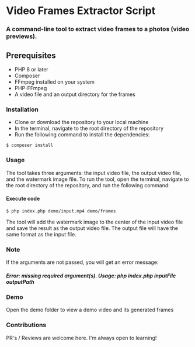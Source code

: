 # Video Frames Extractor Script
### A command-line tool to extract video frames to a photos (video previews).

## Prerequisites
* PHP 8 or later
* Composer
* FFmpeg installed on your system
* PHP-FFmpeg
* A video file and an output directory for the frames

### Installation
* Clone or download the repository to your local machine
* In the terminal, navigate to the root directory of the repository
* Run the following command to install the dependencies:

```
$ composer install
```
### Usage
The tool takes three arguments: the input video file, the output video file, and the watermark image file. To run the tool, open the terminal, navigate to the root directory of the repository, and run the following command:

#### Execute code
```
$ php index.php demo/input.mp4 demo/frames
```

The tool will add the watermark image to the center of the input video file and save the result as the output video file. The output file will have the same format as the input file.

### Note
If the arguments are not passed, you will get an error message:

##### Error: missing required argument(s). Usage: php index.php inputFile outputPath

### Demo
Open the demo folder to view a demo video and its generated frames

### Contributions
PR's / Reviews are welcome here. I'm always open to learning!